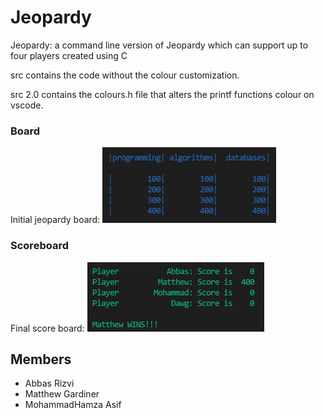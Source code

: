 # Jeopardy
Jeopardy: a command line version of Jeopardy which can support up to four players created using C

src contains the code without the colour customization.

src 2.0 contains the colours.h file that alters the printf functions colour on vscode.

### Board
Initial jeopardy board:
![This is an image](https://github.com/Mohammad0336/Jeopardy/blob/main/images/Board.jpg)

### Scoreboard
Final score board:
![This is an image](https://github.com/Mohammad0336/Jeopardy/blob/main/images/ScoreBoard.jpg)

## Members
- Abbas Rizvi
- Matthew Gardiner
- MohammadHamza Asif

